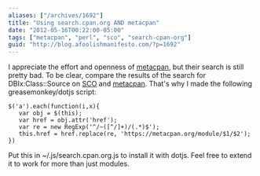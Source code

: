 ```yaml
---
aliases: ["/archives/1692"]
title: "Using search.cpan.org AND metacpan"
date: "2012-05-16T00:22:00-05:00"
tags: ["metacpan", "perl", "sco", "search-cpan-org"]
guid: "http://blog.afoolishmanifesto.com/?p=1692"
---
```

I appreciate the effort and openness of [metacpan](http://metacpan.org), but their search is still pretty bad. To be clear, compare the results of the search for DBIx:Class::Source on [SCO](http://search.cpan.org/search?query=dbix%3Aclass%3A%3Asource&mode=all) and [metacpan](https://metacpan.org/search?q=DBIx%3AClass%3A%3ASource). That's why I made the following greasemonkey/dotjs script:

    $('a').each(function(i,x){
       var obj = $(this);
       var href = obj.attr('href');
       var re = new RegExp('^/~([^/]+)/(.*)$');
       this.href = href.replace(re, 'https://metacpan.org/module/$1/$2');
    })

Put this in ~/.js/search.cpan.org.js to install it with dotjs. Feel free to extend it to work for more than just modules.
